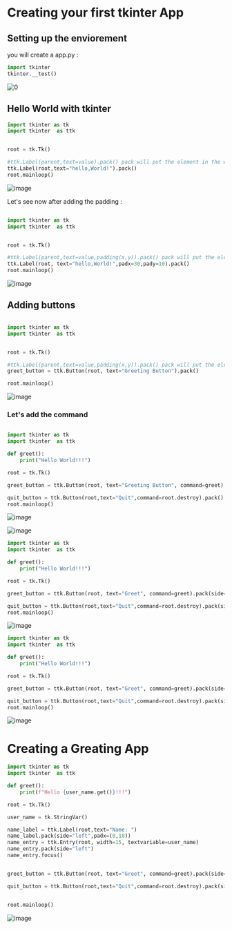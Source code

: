 # Creating your first tkinter App

## Setting up the enviorement 

you will create a app.py : 
```python 
import tkinter 
tkinter.__test()
```

![0](https://github.com/user-attachments/assets/e4979e31-f7ff-41f8-89a6-da45846878b3)

## Hello World with tkinter 

```python
import tkinter as tk
import tkinter  as ttk


root = tk.Tk()

#ttk.Label(parent,text=value).pack() pack will put the element in the window 
ttk.Label(root,text="hello,World!").pack()
root.mainloop()

```

![image](https://github.com/user-attachments/assets/4fda7a64-75d9-44d3-b3d9-4fd14702c7ea)

Let's see now after adding the padding : 

```python

import tkinter as tk
import tkinter  as ttk


root = tk.Tk()

#ttk.Label(parent,text=value,padding(x,y)).pack() pack will put the element in the window 
ttk.Label(root, text="hello,World!",padx=30,pady=10).pack()
root.mainloop()

```

![image](https://github.com/user-attachments/assets/edc98720-6001-4406-849c-d5b8f9a6bd49)


## Adding buttons 

```python

import tkinter as tk
import tkinter  as ttk


root = tk.Tk()

#ttk.Label(parent,text=value,padding(x,y)).pack() pack will put the element in the window 
greet_button = ttk.Button(root, text="Greeting Button").pack()

root.mainloop()

```
![image](https://github.com/user-attachments/assets/64743019-8b0a-4c8a-b72b-9a4999ba578c)

### Let's add the command 

```python

import tkinter as tk
import tkinter  as ttk

def greet():
    print("Hello World!!!")

root = tk.Tk()

greet_button = ttk.Button(root, text="Greeting Button", command=greet).pack()

quit_button = ttk.Button(root,text="Quit",command=root.destroy).pack()
root.mainloop()

```
![image](https://github.com/user-attachments/assets/369b6610-0433-4f76-95d2-d8c6c685ddc9)

![image](https://github.com/user-attachments/assets/7f7095bd-cb17-4544-928a-6a9ee113b217)


```python
import tkinter as tk
import tkinter  as ttk

def greet():
    print("Hello World!!!")

root = tk.Tk()

greet_button = ttk.Button(root, text="Greet", command=greet).pack(side="left", fill="y")

quit_button = ttk.Button(root,text="Quit",command=root.destroy).pack(side="left")
root.mainloop()

```

![image](https://github.com/user-attachments/assets/66d16e76-4827-4e6e-8a72-31788c48ab5b)


```python
import tkinter as tk
import tkinter  as ttk

def greet():
    print("Hello World!!!")

root = tk.Tk()

greet_button = ttk.Button(root, text="Greet", command=greet).pack(side="left", fill="both",expand=True)

quit_button = ttk.Button(root,text="Quit",command=root.destroy).pack(side="left",fill="both",expand=True)
root.mainloop()

```
![image](https://github.com/user-attachments/assets/8fffb0ae-cb81-416e-8d63-f8b8effff224)


# Creating a Greating App 

```python
import tkinter as tk
import tkinter  as ttk

def greet():
    print(f"Hello {user_name.get()}!!!")

root = tk.Tk()

user_name = tk.StringVar()

name_label = ttk.Label(root,text="Name: ")
name_label.pack(side="left",padx=(0,10))
name_entry = ttk.Entry(root, width=15, textvariable=user_name)
name_entry.pack(side="left")
name_entry.focus()


greet_button = ttk.Button(root, text="Greet", command=greet).pack(side="left", fill="both",expand=True)

quit_button = ttk.Button(root,text="Quit",command=root.destroy).pack(side="left",fill="both",expand=True)


root.mainloop()
```

![image](https://github.com/user-attachments/assets/2ccbeb67-11c8-4147-a532-49fe378cc1d6)

